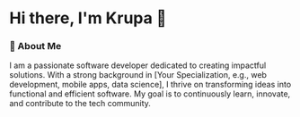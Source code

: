 
# Hi there, I'm Krupa 👋

### 🚀 About Me

I am a passionate software developer dedicated to creating impactful solutions. With a strong background in [Your Specialization, e.g., web development, mobile apps, data science], I thrive on transforming ideas into functional and efficient software. My goal is to continuously learn, innovate, and contribute to the tech community.
